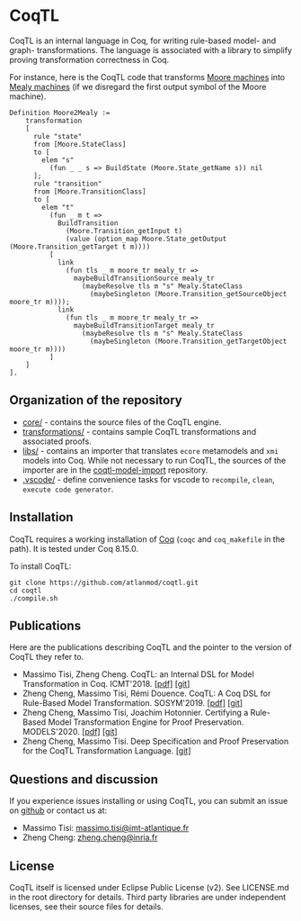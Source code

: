 # CoqTL

CoqTL is an internal language in Coq, for writing rule-based model- and graph- transformations. The language is associated with a library to simplify proving transformation correctness in Coq. 

For instance, here is the CoqTL code that transforms [Moore machines](https://en.wikipedia.org/wiki/Moore_machine) into [Mealy machines](https://en.wikipedia.org/wiki/Mealy_machine) (if we disregard the first output symbol of the Moore machine).

```coq
Definition Moore2Mealy :=
    transformation
    [
      rule "state"
      from [Moore.StateClass]
      to [
        elem "s"
          (fun _ _ s => BuildState (Moore.State_getName s)) nil
      ];
      rule "transition"
      from [Moore.TransitionClass]
      to [
        elem "t"
          (fun _ m t => 
            BuildTransition 
              (Moore.Transition_getInput t)
              (value (option_map Moore.State_getOutput (Moore.Transition_getTarget t m))))
          [
            link
              (fun tls _ m moore_tr mealy_tr =>
                maybeBuildTransitionSource mealy_tr
                  (maybeResolve tls m "s" Mealy.StateClass 
                    (maybeSingleton (Moore.Transition_getSourceObject moore_tr m))));
            link 
              (fun tls _ m moore_tr mealy_tr =>
                maybeBuildTransitionTarget mealy_tr
                  (maybeResolve tls m "s" Mealy.StateClass 
                    (maybeSingleton (Moore.Transition_getTargetObject moore_tr m))))
          ]
    ]
].
```

## Organization of the repository 

* [core/](https://github.com/atlanmod/coqtl/tree/master/core) - contains the source files of the CoqTL engine.
* [transformations/](https://github.com/atlanmod/coqtl/tree/master/transformations) - contains sample CoqTL transformations and associated proofs.
* [libs/](https://github.com/atlanmod/coqtl/tree/master/libs) - contains an importer that translates `ecore` metamodels and `xmi` models into Coq. While not necessary to run CoqTL, the sources of the importer are in the [coqtl-model-import](https://github.com/atlanmod/coqtl-model-import) repository.
* [.vscode/](https://github.com/atlanmod/coqtl/tree/master/.vscode) - define convenience tasks for vscode to `recompile`, `clean`, `execute code generator`.

## Installation

CoqTL requires a working installation of [Coq](https://coq.inria.fr/) (`coqc` and `coq_makefile` in the path). It is tested under Coq 8.15.0.

To install CoqTL:
```
git clone https://github.com/atlanmod/coqtl.git
cd coqtl
./compile.sh
```

## Publications

Here are the publications describing CoqTL and the pointer to the version of CoqTL they refer to. 

* Massimo Tisi, Zheng Cheng. CoqTL: an Internal DSL for Model Transformation in Coq. ICMT'2018. [[pdf]](https://hal.inria.fr/hal-01828344/document) [[git]](https://github.com/atlanmod/CoqTL/tree/eee344e)
* Zheng Cheng, Massimo Tisi, Rémi Douence. CoqTL: A Coq DSL for Rule-Based Model Transformation. SOSYM'2019. [[pdf]](https://hal.archives-ouvertes.fr/hal-02333564/document) [[git]](https://github.com/atlanmod/CoqTL/tree/eee344e)
* Zheng Cheng, Massimo Tisi, Joachim Hotonnier. Certifying a Rule-Based Model Transformation Engine for Proof Preservation. MODELS'2020. [[pdf]](https://hal.inria.fr/hal-02907622/document) [[git]](https://github.com/atlanmod/CoqTL/tree/2a8cea5)
* Zheng Cheng, Massimo Tisi. Deep Specification and Proof Preservation for the CoqTL Transformation Language. [[git]](https://github.com/atlanmod/CoqTL/tree/948eb94)

## Questions and discussion

If you experience issues installing or using CoqTL, you can submit an issue on [github](https://github.com/atlanmod/coqtl/issues) or contact us at:

* Massimo Tisi: massimo.tisi@imt-atlantique.fr
* Zheng Cheng: zheng.cheng@inria.fr

## License

CoqTL itself is licensed under Eclipse Public License (v2). See LICENSE.md in the root directory for details. Third party libraries are under independent licenses, see their source files for details.
